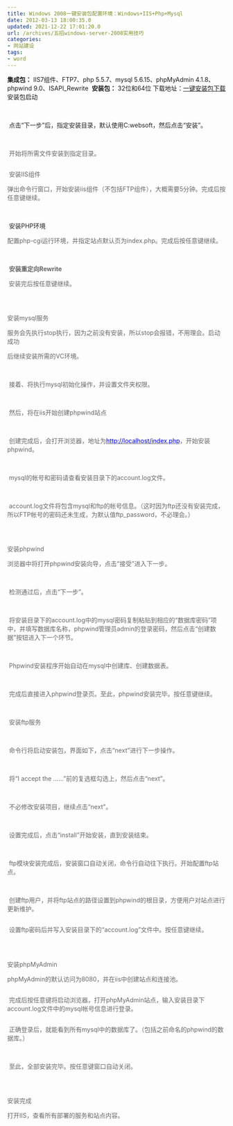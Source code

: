 ```yaml
---
title: Windows 2008一键安装包配置环境：Windows+IIS+Php+Mysql
date: 2012-03-13 18:00:35.0
updated: 2021-12-22 17:01:20.0
url: /archives/五招windows-server-2008实用技巧
categories: 
- 网站建设
tags: 
- word
---
```


<span style="font-weight: inherit; font-style: inherit;"><strong style="font-style: inherit;"><span style="font-weight: inherit; font-style: inherit;">集成包：</span></strong></span>
IIS7组件、FTP7、php 5.5.7、mysql 5.6.15、phpMyAdmin 4.1.8、phpwind 9.0、ISAPI_Rewrite
<span style="font-weight: inherit; font-style: inherit;"><span style="font-weight: inherit; font-style: inherit;"> </span></span><strong style="font-style: inherit;"><span style="font-weight: inherit; font-style: inherit;"><span style="font-weight: inherit; font-style: inherit;">安装包：</span></span></strong>
32位和64位
下载地址：<a href="http://oss.aliyuncs.com/aliyunecs/windows.zip?spm=5176.7150518.1996836753.5.6VfyUA&amp;file=windows.zip" target="_blank">一键安装包下载</a>
安装包启动
<p style="color: #222222;"><span style="font-weight: inherit; font-style: inherit;"><span style="font-weight: inherit; font-style: inherit;"> <img style="font-weight: inherit; font-style: inherit;" src="http://uu126.cn/wp-content/uploads/2014/07/T1QFBPFCdmXXcivD6F-503-3581.jpg" alt="" /></span></span></p>
<p style="color: #222222;"><span style="font-weight: inherit; font-style: inherit;"><span style="font-weight: inherit; font-style: inherit;"> </span></span>点击“下一步”后，指定安装目录，默认使用C:websoft，然后点击“安装”。</p>
<p style="color: #666666;"><span style="font-weight: inherit; font-style: inherit;"><span style="font-weight: inherit; font-style: inherit;"> </span></span><img style="font-weight: inherit; font-style: inherit;" src="http://uu126.cn/wp-content/uploads/2014/07/T14fR7FChhXXcivD6F-503-3581.jpg" alt="" /></p>
<p style="color: #666666;"><span style="font-weight: inherit; font-style: inherit;"><span style="font-weight: inherit; font-style: inherit;"> </span></span>开始将所需文件安装到指定目录。</p>
<p style="color: #666666;"><span style="font-weight: inherit; font-style: inherit;"><span style="font-weight: inherit; font-style: inherit;"><img style="font-weight: inherit; font-style: inherit;" src="http://uu126.cn/wp-content/uploads/2014/07/T1g40QFuabXXcivD6F-503-3581.jpg" alt="" /></span></span></p>
<p style="color: #666666;"><span style="font-weight: inherit; font-style: inherit;"><span style="font-weight: inherit; font-style: inherit;"> </span></span>安装IIS组件</p>
<p style="color: #666666;"><span style="font-weight: inherit; font-style: inherit;"><span style="font-weight: inherit; font-style: inherit;">弹出命令行窗口，开始安装iis组件（不包括FTP组件），大概需要5分钟。完成后按任意键继续。</span></span></p>
<p style="color: #666666;"><span style="font-weight: inherit; font-style: inherit;"><span style="font-weight: inherit; font-style: inherit;"> </span></span> <img style="font-weight: inherit; font-style: inherit;" src="http://uu126.cn/wp-content/uploads/2014/07/T1l9SbFDdfXXbSpS2g-668-4311.jpg" alt="" /></p>
<p style="color: #222222;"><span style="font-weight: inherit; font-style: inherit;"><span style="font-weight: inherit; font-style: inherit;"> </span></span>安装PHP环境</p>
<p style="color: #666666;"><span style="font-weight: inherit; font-style: inherit;"><span style="font-weight: inherit; font-style: inherit;">配置php-cgi运行环境，并指定站点默认页为index.php。完成后按任意键继续。</span></span></p>
<p style="color: #666666;"><span style="font-weight: inherit; font-style: inherit;"><span style="font-weight: inherit; font-style: inherit;"> <img style="font-weight: inherit; font-style: inherit;" src="http://uu126.cn/wp-content/uploads/2014/07/T1xWmbFEXcXXbSpS2g-668-4311.jpg" alt="" /></span></span></p>
<p style="color: #666666;"><span style="font-weight: inherit; font-style: inherit;"><span style="font-weight: inherit; font-style: inherit;"> </span></span><strong style="font-style: inherit;"><span style="font-weight: inherit; font-style: inherit;"><span style="font-weight: inherit; font-style: inherit;">安装重定向Rewrite</span></span></strong></p>
<p style="color: #666666;"><strong style="font-style: inherit;"><span style="font-weight: inherit; font-style: inherit;"><span style="font-weight: inherit; font-style: inherit;"> </span></span></strong>安装完后按任意键继续。</p>
<h3 style="font-weight: inherit; color: #666666;"><span style="font-weight: inherit; font-style: inherit;"><span style="font-weight: inherit; font-style: inherit;"> <img style="font-weight: inherit; font-style: inherit;" src="http://uu126.cn/wp-content/uploads/2014/07/T1.wNWFwRnXXbSpS2g-668-4311.jpg" alt="" /></span></span></h3>
<p style="color: #666666;">安装mysql服务</p>
<p style="color: #666666;"><span style="font-weight: inherit; font-style: inherit;"><span style="font-weight: inherit; font-style: inherit;">服务会先执行stop执行，因为之前没有安装，所以stop会报错，不用理会。启动成功</span></span></p>
<p style="color: #666666;"><span style="font-weight: inherit; font-style: inherit;"><span style="font-weight: inherit; font-style: inherit;">后继续安装所需的VC环境。</span></span></p>
<p style="color: #666666;"><span style="font-weight: inherit; font-style: inherit;"><span style="font-weight: inherit; font-style: inherit;"><img style="font-weight: inherit; font-style: inherit;" src="http://uu126.cn/wp-content/uploads/2014/07/T1UXeaFydlXXbSpS2g-668-4311.jpg" alt="" /> </span></span></p>
<p style="color: #666666;"><span style="font-weight: inherit; font-style: inherit;"><span style="font-weight: inherit; font-style: inherit;"> </span></span>接着、将执行mysql初始化操作，并设置文件夹权限。</p>
<p style="color: #666666;"><span style="font-weight: inherit; font-style: inherit;"><span style="font-weight: inherit; font-style: inherit;"> </span></span><img style="font-weight: inherit; font-style: inherit;" src="http://uu126.cn/wp-content/uploads/2014/07/T1al5hFtpdXXbSpS2g-668-4311.jpg" alt="" /></p>
<p style="color: #666666;"><span style="font-weight: inherit; font-style: inherit;"><span style="font-weight: inherit; font-style: inherit;"> </span></span>然后，将在iis开始创建phpwind站点</p>
<p style="color: #666666;"><span style="font-weight: inherit; font-style: inherit;"><span style="font-weight: inherit; font-style: inherit;"> </span></span><img style="font-weight: inherit; font-style: inherit;" src="http://uu126.cn/wp-content/uploads/2014/07/T1dj0TFxtCXXbSpS2g-668-4311.jpg" alt="" /></p>
<p style="color: #666666;"><span style="font-weight: inherit; font-style: inherit;"><span style="font-weight: inherit; font-style: inherit;"> </span></span><span style="font-weight: inherit; font-style: inherit;">创建完成后，会打开浏览器，地址为</span><a style="font-weight: inherit; font-style: inherit; color: #666666;" href="http://localhost/index.php"><span style="font-weight: inherit; font-style: inherit; color: #0000ff;"><span style="font-weight: inherit; font-style: inherit;">http://localhost/index.php</span></span></a><span style="font-weight: inherit; font-style: inherit;">，开始安装phpwind。</span></p>
<p style="color: #666666;"><span style="font-weight: inherit; font-style: inherit;"><span style="font-weight: inherit; font-style: inherit;"> </span></span><img style="font-weight: inherit; font-style: inherit;" src="http://uu126.cn/wp-content/uploads/2014/07/T1eWGfFrpdXXbSpS2g-668-4311.jpg" alt="" /></p>
<p style="color: #666666;"><span style="font-weight: inherit; font-style: inherit;"><span style="font-weight: inherit; font-style: inherit;"> </span></span>mysql的帐号和密码请查看安装目录下的account.log文件。</p>
<p style="color: #666666;"><span style="font-weight: inherit; font-style: inherit;"><span style="font-weight: inherit; font-style: inherit;"> </span></span><img style="font-weight: inherit; font-style: inherit;" src="http://uu126.cn/wp-content/uploads/2014/07/T1Ui48Fv8vXXbqMvs7-800-6001.jpg" alt="" /></p>
<p style="color: #666666;"> account.log文件将包含mysql和ftp的帐号信息。（这时因为ftp还没有安装完成，所以FTP帐号的密码还未生成，为默认值ftp_password，不必理会。）</p>
<h3 style="font-weight: inherit; color: #666666;"><span style="font-weight: inherit; font-style: inherit;"><span style="font-weight: inherit; font-style: inherit;"> <img style="font-weight: inherit; font-style: inherit;" src="http://uu126.cn/wp-content/uploads/2014/07/T1cROkFsldXXcJdtsv-960-5611.jpg" alt="" /></span></span></h3>
<p style="color: #666666;">安装phpwind</p>
<p style="color: #666666;"><span style="font-weight: inherit; font-style: inherit;"><span style="font-weight: inherit; font-style: inherit;">浏览器中将打开phpwind安装向导，点击“接受”进入下一步。</span></span><span style="font-weight: inherit; font-style: inherit;"> </span></p>
<p style="color: #666666;"><span style="font-weight: inherit; font-style: inherit;"><span style="font-weight: inherit; font-style: inherit;"><img style="font-weight: inherit; font-style: inherit;" src="http://uu126.cn/wp-content/uploads/2014/07/T10G9hFC4cXXaArzPn-781-6391.jpg" alt="" /> </span></span></p>
<p style="color: #666666;"><span style="font-weight: inherit; font-style: inherit;"><span style="font-weight: inherit; font-style: inherit;"> </span></span>检测通过后，点击“下一步”。</p>
<p style="color: #666666;"><span style="font-weight: inherit; font-style: inherit;"><span style="font-weight: inherit; font-style: inherit;"><img style="font-weight: inherit; font-style: inherit;" src="http://uu126.cn/wp-content/uploads/2014/07/T15cuhFyBdXXbBI16x-785-7911.jpg" alt="" /> </span></span></p>
<p style="color: #666666;"><span style="font-weight: inherit; font-style: inherit;"><span style="font-weight: inherit; font-style: inherit;"> </span></span>将安装目录下的account.log中的mysql密码复制粘贴到相应的“数据库密码”项中，并填写数据库名称，phpwind管理员admin的登录密码，然后点击“创建数据”按钮进入下一个环节。</p>
<p style="color: #666666;"><span style="font-weight: inherit; font-style: inherit;"><span style="font-weight: inherit; font-style: inherit;"><img style="font-weight: inherit; font-style: inherit;" src="http://uu126.cn/wp-content/uploads/2014/07/T1A7mbFv4eXXapcPTn-778-6451.jpg" alt="" /> </span></span></p>
<p style="color: #666666;"><span style="font-weight: inherit; font-style: inherit;"><span style="font-weight: inherit; font-style: inherit;"> </span></span>Phpwind安装程序开始自动在mysql中创建库、创建数据表。</p>
<p style="color: #666666;"><span style="font-weight: inherit; font-style: inherit;"><span style="font-weight: inherit; font-style: inherit;"><img style="font-weight: inherit; font-style: inherit;" src="http://uu126.cn/wp-content/uploads/2014/07/T104SeFxpdXXcEBNbs-783-6801.jpg" alt="" /> </span></span></p>
<p style="color: #666666;"><span style="font-weight: inherit; font-style: inherit;"><span style="font-weight: inherit; font-style: inherit;"> </span></span>完成后直接进入phpwind登录页。至此，phpwind安装完毕。按任意键继续。</p>
<p style="color: #666666;"><span style="font-weight: inherit; font-style: inherit;"><span style="font-weight: inherit; font-style: inherit;"><img style="font-weight: inherit; font-style: inherit;" src="http://uu126.cn/wp-content/uploads/2014/07/T13DiaFCldXXbRwB.A-1107-5521.jpg" alt="" /> </span></span></p>
<p style="color: #666666;"><span style="font-weight: inherit; font-style: inherit;"><span style="font-weight: inherit; font-style: inherit;"> </span></span>安装ftp服务</p>
<p style="color: #666666;"><span style="font-weight: inherit; font-style: inherit;"><span style="font-weight: inherit; font-style: inherit;"><img style="font-weight: inherit; font-style: inherit;" src="http://uu126.cn/wp-content/uploads/2014/07/T1MS5uFwNfXXbSpS2g-668-4311.jpg" alt="" /> </span></span></p>
<p style="color: #666666;"><span style="font-weight: inherit; font-style: inherit;"><span style="font-weight: inherit; font-style: inherit;"> </span></span><span style="font-weight: inherit; font-style: inherit;"><span style="font-weight: inherit; font-style: inherit;">命令行将启动安装包，界面如下，点击“next”进行下一步操作。</span></span><span style="font-weight: inherit; font-style: inherit;"> </span></p>
<p style="color: #666666;"><span style="font-weight: inherit; font-style: inherit;"><span style="font-weight: inherit; font-style: inherit;"><img style="font-weight: inherit; font-style: inherit;" src="http://uu126.cn/wp-content/uploads/2014/07/T1UYxRFv8xXXXs6p3q-499-3851.jpg" alt="" /> </span></span></p>
<p style="color: #666666;"><span style="font-weight: inherit; font-style: inherit;"><span style="font-weight: inherit; font-style: inherit;"> </span></span><span style="font-weight: inherit; font-style: inherit;"><span style="font-weight: inherit; font-style: inherit;">将“I accept the ……”前的复选框勾选上，然后点击“next”。</span></span><span style="font-weight: inherit; font-style: inherit;"> </span></p>
<p style="color: #666666;"><span style="font-weight: inherit; font-style: inherit;"><span style="font-weight: inherit; font-style: inherit;"><img style="font-weight: inherit; font-style: inherit;" src="http://uu126.cn/wp-content/uploads/2014/07/T17.J5FwBsXXXs6p3q-499-3851.jpg" alt="" /> </span></span></p>
<p style="color: #666666;"><span style="font-weight: inherit; font-style: inherit;"><span style="font-weight: inherit; font-style: inherit;"> </span></span><span style="font-weight: inherit; font-style: inherit;"><span style="font-weight: inherit; font-style: inherit;">不必修改安装项目，继续点击“next”。</span></span><span style="font-weight: inherit; font-style: inherit;"> </span></p>
<p style="color: #666666;"><span style="font-weight: inherit; font-style: inherit;"><span style="font-weight: inherit; font-style: inherit;"><img style="font-weight: inherit; font-style: inherit;" src="http://uu126.cn/wp-content/uploads/2014/07/T1gEJWFwlnXXXs6p3q-499-3851.jpg" alt="" /> </span></span></p>
<p style="color: #666666;"><span style="font-weight: inherit; font-style: inherit;"><span style="font-weight: inherit; font-style: inherit;"> </span></span><span style="font-weight: inherit; font-style: inherit;"><span style="font-weight: inherit; font-style: inherit;">设置完成后，点击“install”开始安装，直到安装结束。</span></span><span style="font-weight: inherit; font-style: inherit;"> </span></p>
<p style="color: #666666;"><span style="font-weight: inherit; font-style: inherit;"><span style="font-weight: inherit; font-style: inherit;"><img style="font-weight: inherit; font-style: inherit;" src="http://uu126.cn/wp-content/uploads/2014/07/T1z_JPFBNlXXXs6p3q-499-3851.jpg" alt="" /> </span></span></p>
<p style="color: #666666;"><span style="font-weight: inherit; font-style: inherit;"><span style="font-weight: inherit; font-style: inherit;"> </span></span><span style="font-weight: inherit; font-style: inherit;"><span style="font-weight: inherit; font-style: inherit;">ftp模块安装完成后，安装窗口自动关闭，命令行自动往下执行。开始配置ftp站点。</span></span><span style="font-weight: inherit; font-style: inherit;"> </span></p>
<p style="color: #666666;"><span style="font-weight: inherit; font-style: inherit;"><span style="font-weight: inherit; font-style: inherit;"><img style="font-weight: inherit; font-style: inherit;" src="http://uu126.cn/wp-content/uploads/2014/07/T1OdB4FqdpXXbSpS2g-668-4311.jpg" alt="" /> </span></span></p>
<p style="color: #666666;"><span style="font-weight: inherit; font-style: inherit;"><span style="font-weight: inherit; font-style: inherit;"> </span></span>创建ftp用户，并将ftp站点的路径设置到phpwind的根目录，方便用户对站点进行更新维护。</p>
<p style="color: #666666;"><span style="font-weight: inherit; font-style: inherit;"><span style="font-weight: inherit; font-style: inherit;"><img style="font-weight: inherit; font-style: inherit;" src="http://uu126.cn/wp-content/uploads/2014/07/T1AAabFtBgXXbSpS2g-668-4311.jpg" alt="" /></span></span></p>
<p style="color: #666666;"><span style="font-weight: inherit; font-style: inherit;"><span style="font-weight: inherit; font-style: inherit;"> </span></span>设置ftp密码后并写入安装目录下的“account.log”文件中。按任意键继续。</p>
<h3 style="font-weight: inherit; color: #666666;"><span style="font-weight: inherit; font-style: inherit;"><span style="font-weight: inherit; font-style: inherit;"> <img style="font-weight: inherit; font-style: inherit;" src="http://uu126.cn/wp-content/uploads/2014/07/T1eWuaFE4gXXcJdtsv-960-5611.jpg" alt="" /></span></span></h3>
<p style="color: #666666;">安装phpMyAdmin</p>
<p style="color: #666666;"><span style="font-weight: inherit; font-style: inherit;"><span style="font-weight: inherit; font-style: inherit;">phpMyAdmin的默认访问为8080，并在iis中创建站点和连接池。</span></span></p>
<p style="color: #666666;"><span style="font-weight: inherit; font-style: inherit;"><span style="font-weight: inherit; font-style: inherit;"><img style="font-weight: inherit; font-style: inherit;" src="http://uu126.cn/wp-content/uploads/2014/07/T1K9V5Fz0VXXbSpS2g-668-4311.jpg" alt="" /></span></span></p>
<p style="color: #666666;"><span style="font-weight: inherit; font-style: inherit;"><span style="font-weight: inherit; font-style: inherit;"> </span></span>完成后按任意键将启动浏览器，打开phpMyAdmin站点，输入安装目录下account.log文件中的mysql帐号信息进行登录。</p>
<p style="color: #666666;"><span style="font-weight: inherit; font-style: inherit;"><span style="font-weight: inherit; font-style: inherit;"><img style="font-weight: inherit; font-style: inherit;" src="http://uu126.cn/wp-content/uploads/2014/07/T1POB4FyFgXXb8E6QN-649-5581.jpg" alt="" /></span></span></p>
<p style="color: #666666;"><span style="font-weight: inherit; font-style: inherit;"><span style="font-weight: inherit; font-style: inherit;"> </span></span>正确登录后，就能看到所有mysql中的数据库了。（包括之前命名的phpwind的数据库。）</p>
<p style="color: #666666;"><span style="font-weight: inherit; font-style: inherit;"><span style="font-weight: inherit; font-style: inherit;"><img style="font-weight: inherit; font-style: inherit;" src="http://uu126.cn/wp-content/uploads/2014/07/T1KXB7FrhkXXXF_0_N-1258-6611.jpg" alt="" /> </span></span></p>
<p style="color: #666666;"><span style="font-weight: inherit; font-style: inherit;"><span style="font-weight: inherit; font-style: inherit;"> </span></span>至此，全部安装完毕。按任意键窗口自动关闭。</p>
<h3 style="font-weight: inherit; color: #666666;"><span style="font-weight: inherit; font-style: inherit;"><span style="font-weight: inherit; font-style: inherit;"> <img style="font-weight: inherit; font-style: inherit;" src="http://uu126.cn/wp-content/uploads/2014/07/T1QW48FDpiXXbSpS2g-668-4311.jpg" alt="" /></span></span></h3>
<p style="color: #666666;">安装完成</p>
<p style="color: #666666;"><span style="font-weight: inherit; font-style: inherit;"><span style="font-weight: inherit; font-style: inherit;">打开IIS，查看所有部署的服务和站点内容。</span></span></p>
<p style="color: #666666;"><span style="font-weight: inherit; font-style: inherit;"><span style="font-weight: inherit; font-style: inherit;"><img style="font-weight: inherit; font-style: inherit;" src="http://uu126.cn/wp-content/uploads/2014/07/T1QZhTFyRkXXaW.U_5-835-7301.jpg" alt="" /></span></span></p>
